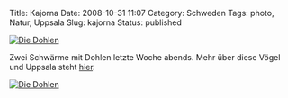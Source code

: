 Title: Kajorna
Date: 2008-10-31 11:07
Category: Schweden
Tags: photo, Natur, Uppsala
Slug: kajorna
Status: published

[![Die
Dohlen](/pic/kajorna_s.jpg "Die Dohlen")](/pic/kajorna_l.jpg)

Zwei Schwärme mit Dohlen letzte Woche abends. Mehr über diese Vögel und
Uppsala steht
[hier](http://www.fiket.de/2006/10/08/wort-der-woche-kaja/).

<!--more Noch ein Bild &raquo;-->

[![Die
Dohlen](/pic/kajorna2_s.jpg "Die Dohlen")](/pic/kajorna2_l.jpg)


